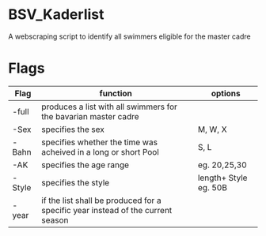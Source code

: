 # BSV_Kaderlist
A webscraping script to identify all swimmers eligible for the master cadre

# Flags
Flag | function | options
----------|---------------|--------
-full | produces a list with all swimmers for the bavarian master cadre| 
-Sex | specifies the sex | M, W, X
-Bahn | specifies whether the time was acheived in a long or short Pool | S, L
-AK | specifies the age range | eg. 20,25,30
-Style| specifies the style |length+  Style eg. 50B
-year | if the list shall be produced for a specific year instead of the current season
